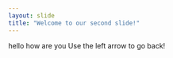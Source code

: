 ```yaml
---
layout: slide
title: "Welcome to our second slide!"
---
```

hello how are you
Use the left arrow to go back!
